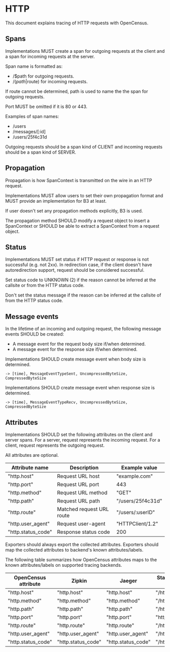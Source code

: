 # HTTP

This document explains tracing of HTTP requests with OpenCensus.

## Spans

Implementations MUST create a span for outgoing requests at the
client and a span for incoming requests at the server.

Span name is formatted as:

* /$path for outgoing requests.
* /($path|$route) for incoming requests.

If route cannot be determined, path is used to name the
the span for outgoing requests.

Port MUST be omitted if it is 80 or 443.

Examples of span names:

* /users
* /messages/[:id]
* /users/25f4c31d

Outgoing requests should be a span kind of CLIENT and
incoming requests should be a span kind of SERVER.

## Propagation

Propagation is how SpanContext is transmitted on the wire
in an HTTP request.

Implementations MUST allow users to set their own propagation
format and MUST provide an implementation for B3 at least.

If user doesn't set any propagation methods explicitly, B3 is used.

The propagation method SHOULD modify a request object to insert
a SpanContext or SHOULD be able to extract a SpanContext from a
request object.

## Status

Implementations MUST set status if HTTP request or response
is not successful (e.g. not 2xx). In redirection case, if
the client doesn't have autoredirection support, request
should be considered successful.

Set status code to UNKNOWN (2) if the reason cannot be inferred
at the callsite or from the HTTP status code.

Don't set the status message if the reason can be inferred at
the callsite of from the HTTP status code.

## Message events

In the lifetime of an incoming and outgoing request, the following
message events SHOULD be created:

* A message event for the request body size if/when determined.
* A message event for the response size if/when determined.

Implementations SHOULD create message event when body size is determined.

```
-> [time], MessageEventTypeSent, UncompressedByteSize, CompressedByteSize
```

Implementations SHOULD create message event when response size is determined.

```
-> [time], MessageEventTypeRecv, UncompressedByteSize, CompressedByteSize
```

## Attributes

Implementations SHOULD set the following attributes on the client
and server spans. For a server, request represents the incoming request.
For a client, request represents the outgoing request.

All attributes are optional.

| Attribute name            | Description                 | Example value                   |
|---------------------------|-----------------------------|---------------------------------|
| "http.host"               | Request URL host            | "example.com"                   |
| "http.port"               | Request URL port            | 443                             |
| "http.method"             | Request URL method          | "GET"                           |
| "http.path"               | Request URL path            | "/users/25f4c31d"               |
| "http.route"              | Matched request URL route   | "/users/:userID"                |
| "http.user_agent"         | Request user-agent          | "HTTPClient/1.2"                |
| "http.status_code"        | Response status code        | 200                             |

Exporters should always export the collected attributes.
Exporters should map the collected attributes to backend's
known attributes/labels.

The following table summarizes how OpenCensus attributes maps to the
known attributes/labels on supported tracing backends.

| OpenCensus attribute      | Zipkin             | Jaeger             | Stackdriver Trace label   |
|---------------------------|--------------------|--------------------|---------------------------|
| "http.host"               | "http.host"        | "http.host"        | "/http/host"              |
| "http.method"             | "http.method"      | "http.method"      | "/http/method"            |
| "http.path"               | "http.path"        | "http.path"        | "/http/path"              |
| "http.port"               | "http.port"        | "http.port"        | "http.port"               |
| "http.route"              | "http.route"       | "http.route"       | "/http/route"             |
| "http.user_agent"         | "http.user_agent"  | "http.user_agent"  | "/http/user_agent"        |
| "http.status_code"        | "http.status_code" | "http.status_code" | "/http/status_code"       |
